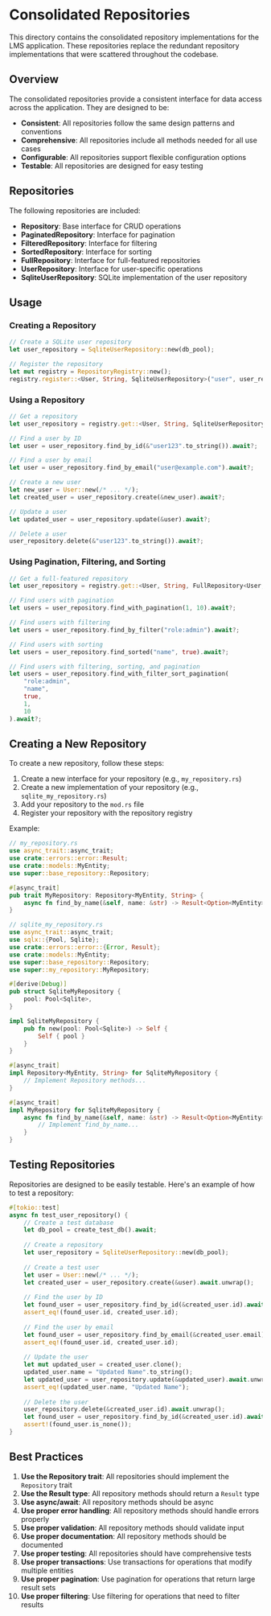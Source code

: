 # Consolidated Repositories

This directory contains the consolidated repository implementations for the LMS application. These repositories replace the redundant repository implementations that were scattered throughout the codebase.

## Overview

The consolidated repositories provide a consistent interface for data access across the application. They are designed to be:

- **Consistent**: All repositories follow the same design patterns and conventions
- **Comprehensive**: All repositories include all methods needed for all use cases
- **Configurable**: All repositories support flexible configuration options
- **Testable**: All repositories are designed for easy testing

## Repositories

The following repositories are included:

- **Repository**: Base interface for CRUD operations
- **PaginatedRepository**: Interface for pagination
- **FilteredRepository**: Interface for filtering
- **SortedRepository**: Interface for sorting
- **FullRepository**: Interface for full-featured repositories
- **UserRepository**: Interface for user-specific operations
- **SqliteUserRepository**: SQLite implementation of the user repository

## Usage

### Creating a Repository

```rust
// Create a SQLite user repository
let user_repository = SqliteUserRepository::new(db_pool);

// Register the repository
let mut registry = RepositoryRegistry::new();
registry.register::<User, String, SqliteUserRepository>("user", user_repository)?;
```

### Using a Repository

```rust
// Get a repository
let user_repository = registry.get::<User, String, SqliteUserRepository>("user")?;

// Find a user by ID
let user = user_repository.find_by_id(&"user123".to_string()).await?;

// Find a user by email
let user = user_repository.find_by_email("user@example.com").await?;

// Create a new user
let new_user = User::new(/* ... */);
let created_user = user_repository.create(&new_user).await?;

// Update a user
let updated_user = user_repository.update(&user).await?;

// Delete a user
user_repository.delete(&"user123".to_string()).await?;
```

### Using Pagination, Filtering, and Sorting

```rust
// Get a full-featured repository
let user_repository = registry.get::<User, String, FullRepository<User, String>>("user")?;

// Find users with pagination
let users = user_repository.find_with_pagination(1, 10).await?;

// Find users with filtering
let users = user_repository.find_by_filter("role:admin").await?;

// Find users with sorting
let users = user_repository.find_sorted("name", true).await?;

// Find users with filtering, sorting, and pagination
let users = user_repository.find_with_filter_sort_pagination(
    "role:admin",
    "name",
    true,
    1,
    10
).await?;
```

## Creating a New Repository

To create a new repository, follow these steps:

1. Create a new interface for your repository (e.g., `my_repository.rs`)
2. Create a new implementation of your repository (e.g., `sqlite_my_repository.rs`)
3. Add your repository to the `mod.rs` file
4. Register your repository with the repository registry

Example:

```rust
// my_repository.rs
use async_trait::async_trait;
use crate::errors::error::Result;
use crate::models::MyEntity;
use super::base_repository::Repository;

#[async_trait]
pub trait MyRepository: Repository<MyEntity, String> {
    async fn find_by_name(&self, name: &str) -> Result<Option<MyEntity>>;
}

// sqlite_my_repository.rs
use async_trait::async_trait;
use sqlx::{Pool, Sqlite};
use crate::errors::error::{Error, Result};
use crate::models::MyEntity;
use super::base_repository::Repository;
use super::my_repository::MyRepository;

#[derive(Debug)]
pub struct SqliteMyRepository {
    pool: Pool<Sqlite>,
}

impl SqliteMyRepository {
    pub fn new(pool: Pool<Sqlite>) -> Self {
        Self { pool }
    }
}

#[async_trait]
impl Repository<MyEntity, String> for SqliteMyRepository {
    // Implement Repository methods...
}

#[async_trait]
impl MyRepository for SqliteMyRepository {
    async fn find_by_name(&self, name: &str) -> Result<Option<MyEntity>> {
        // Implement find_by_name...
    }
}
```

## Testing Repositories

Repositories are designed to be easily testable. Here's an example of how to test a repository:

```rust
#[tokio::test]
async fn test_user_repository() {
    // Create a test database
    let db_pool = create_test_db().await;
    
    // Create a repository
    let user_repository = SqliteUserRepository::new(db_pool);
    
    // Create a test user
    let user = User::new(/* ... */);
    let created_user = user_repository.create(&user).await.unwrap();
    
    // Find the user by ID
    let found_user = user_repository.find_by_id(&created_user.id).await.unwrap().unwrap();
    assert_eq!(found_user.id, created_user.id);
    
    // Find the user by email
    let found_user = user_repository.find_by_email(&created_user.email).await.unwrap().unwrap();
    assert_eq!(found_user.id, created_user.id);
    
    // Update the user
    let mut updated_user = created_user.clone();
    updated_user.name = "Updated Name".to_string();
    let updated_user = user_repository.update(&updated_user).await.unwrap();
    assert_eq!(updated_user.name, "Updated Name");
    
    // Delete the user
    user_repository.delete(&created_user.id).await.unwrap();
    let found_user = user_repository.find_by_id(&created_user.id).await.unwrap();
    assert!(found_user.is_none());
}
```

## Best Practices

1. **Use the Repository trait**: All repositories should implement the `Repository` trait
2. **Use the Result type**: All repository methods should return a `Result` type
3. **Use async/await**: All repository methods should be async
4. **Use proper error handling**: All repository methods should handle errors properly
5. **Use proper validation**: All repository methods should validate input
6. **Use proper documentation**: All repository methods should be documented
7. **Use proper testing**: All repositories should have comprehensive tests
8. **Use proper transactions**: Use transactions for operations that modify multiple entities
9. **Use proper pagination**: Use pagination for operations that return large result sets
10. **Use proper filtering**: Use filtering for operations that need to filter results
